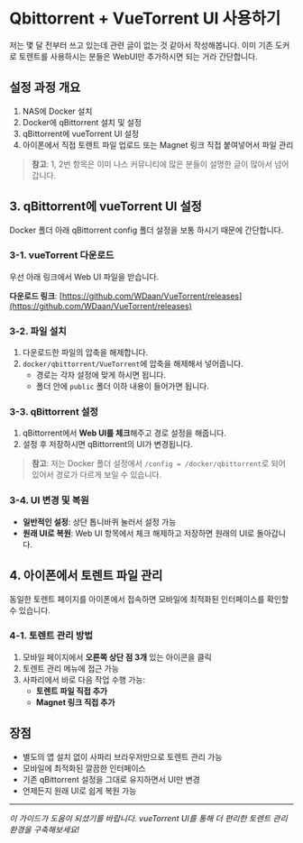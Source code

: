 # Qbittorrent + VueTorrent UI 사용하기

저는 몇 달 전부터 쓰고 있는데 관련 글이 없는 것 같아서 작성해봅니다. 이미 기존 도커로 토렌트를 사용하시는 분들은 WebUI만 추가하시면 되는 거라 간단합니다.

## 설정 과정 개요

1. NAS에 Docker 설치
2. Docker에 qBittorrent 설치 및 설정
3. qBittorrent에 vueTorrent UI 설정
4. 아이폰에서 직접 토렌트 파일 업로드 또는 Magnet 링크 직접 붙여넣어서 파일 관리

> **참고**: 1, 2번 항목은 이미 나스 커뮤니티에 많은 분들이 설명한 글이 많아서 넘어갑니다.

## 3. qBittorrent에 vueTorrent UI 설정

Docker 폴더 아래 qBittorrent config 폴더 설정을 보통 하시기 때문에 간단합니다.

### 3-1. vueTorrent 다운로드

우선 아래 링크에서 Web UI 파일을 받습니다.

**다운로드 링크**: [https://github.com/WDaan/VueTorrent/releases](https://github.com/WDaan/VueTorrent/releases)

### 3-2. 파일 설치

1. 다운로드한 파일의 압축을 해제합니다.
2. `docker/qbittorrent/VueTorrent`에 압축을 해제해서 넣어줍니다.
   - 경로는 각자 설정에 맞게 하시면 됩니다.
   - 폴더 안에 `public` 폴더 이하 내용이 들어가면 됩니다.

### 3-3. qBittorrent 설정

1. qBittorrent에서 **Web UI를 체크**해주고 경로 설정을 해줍니다.
2. 설정 후 저장하시면 qBittorrent의 UI가 변경됩니다.

> **참고**: 저는 Docker 폴더 설정에서 `/config = /docker/qbittorrent`로 되어 있어서 경로가 다르게 보일 수 있습니다.

### 3-4. UI 변경 및 복원

- **일반적인 설정**: 상단 톱니바퀴 눌러서 설정 가능
- **원래 UI로 복원**: Web UI 항목에서 체크 해제하고 저장하면 원래의 UI로 돌아갑니다.

## 4. 아이폰에서 토렌트 파일 관리

동일한 토렌트 페이지를 아이폰에서 접속하면 모바일에 최적화된 인터페이스를 확인할 수 있습니다.

### 4-1. 토렌트 관리 방법

1. 모바일 페이지에서 **오른쪽 상단 점 3개** 있는 아이콘을 클릭
2. 토렌트 관리 메뉴에 접근 가능
3. 사파리에서 바로 다음 작업 수행 가능:
   - **토렌트 파일 직접 추가**
   - **Magnet 링크 직접 추가**

## 장점

- 별도의 앱 설치 없이 사파리 브라우저만으로 토렌트 관리 가능
- 모바일에 최적화된 깔끔한 인터페이스
- 기존 qBittorrent 설정을 그대로 유지하면서 UI만 변경
- 언제든지 원래 UI로 쉽게 복원 가능

---

*이 가이드가 도움이 되셨기를 바랍니다. vueTorrent UI를 통해 더 편리한 토렌트 관리 환경을 구축해보세요!*

